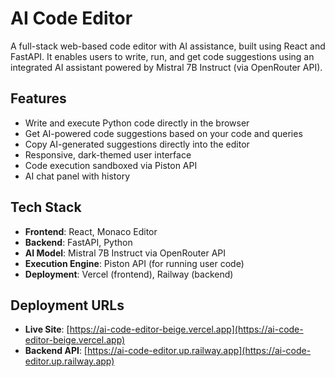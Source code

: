 # AI Code Editor

A full-stack web-based code editor with AI assistance, built using React and FastAPI. It enables users to write, run, and get code suggestions using an integrated AI assistant powered by Mistral 7B Instruct (via OpenRouter API).

## Features

- Write and execute Python code directly in the browser  
- Get AI-powered code suggestions based on your code and queries  
- Copy AI-generated suggestions directly into the editor  
- Responsive, dark-themed user interface  
- Code execution sandboxed via Piston API  
- AI chat panel with history  

## Tech Stack

- **Frontend**: React, Monaco Editor  
- **Backend**: FastAPI, Python  
- **AI Model**: Mistral 7B Instruct via OpenRouter API  
- **Execution Engine**: Piston API (for running user code)  
- **Deployment**: Vercel (frontend), Railway (backend)  

## Deployment URLs

- **Live Site**: [https://ai-code-editor-beige.vercel.app](https://ai-code-editor-beige.vercel.app)  
- **Backend API**: [https://ai-code-editor.up.railway.app](https://ai-code-editor.up.railway.app)  



